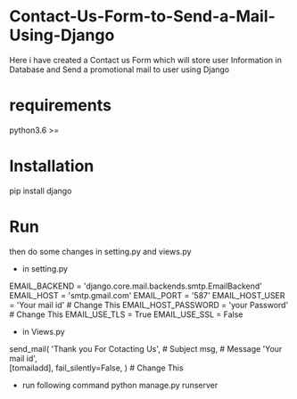 # Contact-Us-Form-to-Send-a-Mail-Using-Django
  Here i have created a Contact us Form which will store user Information in Database 
and Send a promotional mail to user using Django

# requirements
python3.6 >=


# Installation 
pip install django

# Run
then do some changes in setting.py and views.py

- in setting.py

EMAIL_BACKEND = 'django.core.mail.backends.smtp.EmailBackend'
EMAIL_HOST = 'smtp.gmail.com'
EMAIL_PORT = '587'
EMAIL_HOST_USER = 'Your mail id'        # Change This 
EMAIL_HOST_PASSWORD = 'your Password'   # Change This
EMAIL_USE_TLS = True
EMAIL_USE_SSL = False


- in Views.py

send_mail(
            'Thank you For Cotacting Us',  # Subject
            msg,  # Message
            'Your mail id',  
            [tomailadd],
            fail_silently=False,
        ) # Change This

- run following command
python manage.py runserver









